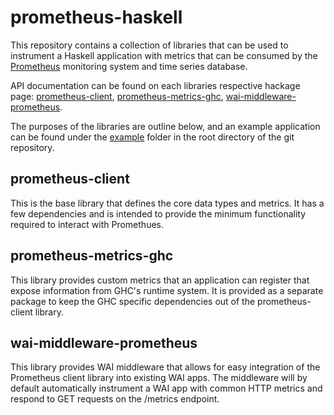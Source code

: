 # prometheus-haskell

This repository contains a collection of libraries that can be used to
instrument a Haskell application with metrics that can be consumed by the
[Prometheus](http://prometheus.io) monitoring system and time series database.

API documentation can be found on each libraries respective hackage page:
[prometheus-client](http://hackage.haskell.org/package/prometheus-client),
[prometheus-metrics-ghc](http://hackage.haskell.org/package/prometheus-metrics-ghc),
[wai-middleware-prometheus](http://hackage.haskell.org/package/wai-middleware-prometheus).

The purposes of the libraries are outline below, and an example application can
be found under the
[example](https://github.com/fimad/prometheus-haskell/tree/master/example)
folder in the root directory of the git repository.

## prometheus-client

This is the base library that defines the core data types and metrics. It has a
few dependencies and is intended to provide the minimum functionality required
to interact with Promethues.

## prometheus-metrics-ghc

This library provides custom metrics that an application can register that
expose information from GHC's runtime system. It is provided as a separate
package to keep the GHC specific dependencies out of the prometheus-client
library.

## wai-middleware-prometheus

This library provides WAI middleware that allows for easy integration of the
Prometheus client library into existing WAI apps. The middleware will by default
automatically instrument a WAI app with common HTTP metrics and respond to GET
requests on the /metrics endpoint.
